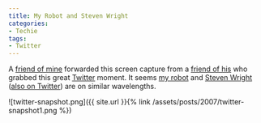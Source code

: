 ```yaml
---
title: My Robot and Steven Wright
categories:
- Techie
tags:
- Twitter
---
```


A [friend of mine](http://www.jimbernard.net/) forwarded this screen capture from a [friend of his](http://www.lapoint.net/) who grabbed this great [Twitter](http://twitter.com/) moment. It seems [my robot](/thingelstad/introducing-my-robot) and [Steven Wright](http://www.stevenwright.com/) ([also on Twitter](http://twitter.com/stevenwright)) are on similar wavelengths.


![twitter-snapshot.png]({{ site.url }}{% link /assets/posts/2007/twitter-snapshot1.png %})
